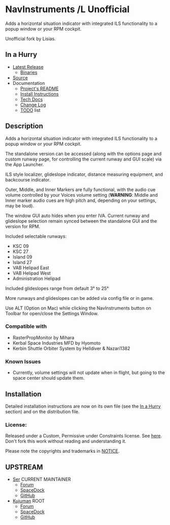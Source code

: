 # NavInstruments /L Unofficial

Adds a horizontal situation indicator with integrated ILS functionality to a popup window or your RPM cockpit.

Unofficial fork by Lisias.


## In a Hurry

* [Latest Release](https://github.com/net-lisias-kspu/NavInstruments/releases)
	+ [Binaries](https://github.com/net-lisias-kspu/NavInstruments/tree/Archive)
* [Source](https://github.com/net-lisias-kspu/NavInstruments)
* Documentation
	+ [Project's README](https://github.com/net-lisias-kspu/NavInstruments/blob/master/README.md)
	+ [Install Instructions](https://github.com/net-lisias-kspu/NavInstruments/blob/master/INSTALL.md)
	+ [Tech Docs](https://github.com/net-lisias-kspu/NavInstruments/blob/master/Docs/index.md)
	+ [Change Log](./CHANGE_LOG.md)
	+ [TODO](./TODO.md) list


## Description

Adds a horizontal situation indicator with integrated ILS functionality to a popup window or your RPM cockpit.﻿

The standalone version can be accessed (along with the options page and custom runway page, for controlling the current runway and GUI scale) via the App Launcher.

ILS style localizer, glideslope indicator, distance measuring equipment, and backcourse indicator.

Outer, Middle, and Inner Markers are fully functional, with the audio cue volume controlled by your Voices volume setting (**WARNING**: Middle and Inner marker audio cues are high pitch﻿ and, depending on your settings, may be loud). 

The window GUI auto hides when you enter IVA. Current runway and glideslope selection remain synced between the standalone GUI and the version for RPM.

Included selectable runways:

* KSC 09
* KSC 27
* Island 09
* Island 27
* VAB Helipad East
* VAB Helipad West
* Administration Helipad

Included glideslopes range from default 3° to 25°

More runways and glideslopes can be added via config file or in game.

Use ALT (Option on Mac) while clicking the NavInstruments button on Toolbar for open/close the Settings Window.

### Compatible with

* RasterPropMonitor by Mihara
* Kerbal Space Industries MFD by Hyomoto
* Kerbin Shuttle Orbiter System by Helldiver & Nazari1382

### Known Issues

* Currently, volume settings will not update when in flight, but going to the space center should update them.


## Installation

Detailed installation instructions are now on its own file (see the [In a Hurry](#in-a-hurry) section) and on the distribution file.

### License:

Released under a Custom, Permissive under Constraints license. See [here](./LICENSE). Don't fork this work without reading and understanding it.

Please note the copyrights and trademarks in [NOTICE](./NOTICE).


## UPSTREAM

* [Ser](https://forum.kerbalspaceprogram.com/index.php?/profile/104207-ser/) CURRENT MAINTAINER
	+ [Forum](https://forum.kerbalspaceprogram.com/index.php?/topic/162967-*)
	+ [SpaceDock](https://spacedock.info/mod/1432/NavUtilities%20continued)
	+ [GitHub](https://github.com/SerTheGreat/NavInstruments)
* [Kujuman](https://forum.kerbalspaceprogram.com/index.php?/profile/28299-kujuman/) ROOT
	+ [Forum](https://forum.kerbalspaceprogram.com/index.php?/topic/77062-*)
	+ [SpaceDock](https://spacedock.info/mod/542/NavUtilities)
	+ [GitHub](https://github.com/kujuman/NavInstruments)
